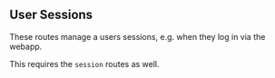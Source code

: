 ## User Sessions

These routes manage a users sessions, e.g. when they log in via the webapp.

This requires the `session` routes as well.

